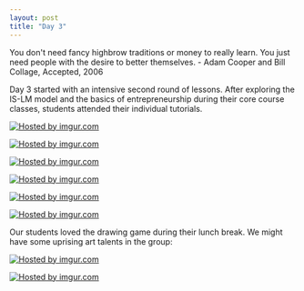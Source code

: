 ```yaml
---
layout: post
title: "Day 3"
---
```


You don't need fancy highbrow traditions or money to really learn. You just need people with the desire to better themselves. - Adam Cooper and Bill Collage, Accepted, 2006

Day 3 started with an intensive second round of lessons. After exploring the IS-LM model and the basics of entrepreneurship during their core course classes, students attended their individual tutorials. 

<a href="http://imgur.com/taLBFws"><img src="http://i.imgur.com/taLBFws.jpg" title="Hosted by imgur.com" /></a>

<a href="http://imgur.com/Kfm7mvv"><img src="http://i.imgur.com/Kfm7mvv.jpg" title="Hosted by imgur.com" /></a>

<a href="http://imgur.com/ca20Fsj"><img src="http://i.imgur.com/ca20Fsj.jpg" title="Hosted by imgur.com" /></a>

<a href="http://imgur.com/T5sxx2a"><img src="http://i.imgur.com/T5sxx2a.jpg" title="Hosted by imgur.com" /></a>

<a href="http://imgur.com/ylyH9yN"><img src="http://i.imgur.com/ylyH9yN.jpg" title="Hosted by imgur.com" /></a>

<a href="http://imgur.com/tsMAF6l"><img src="http://i.imgur.com/tsMAF6l.jpg" title="Hosted by imgur.com" /></a>

Our students loved the drawing game during their lunch break. We might have some uprising art talents in the group:

<a href="http://imgur.com/v6oanz9"><img src="http://i.imgur.com/v6oanz9.jpg" title="Hosted by imgur.com" /></a>

<a href="http://imgur.com/66zpxUb"><img src="http://i.imgur.com/66zpxUb.jpg" title="Hosted by imgur.com" /></a>
